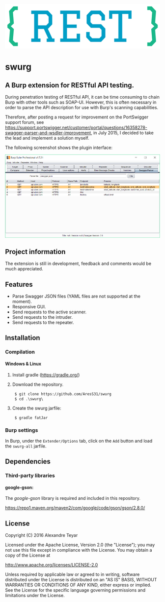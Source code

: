 ![swurg](images/swurg_logo.png)
# swurg
## A Burp extension for RESTful API testing.
During penetration testing of RESTful API, it can be time consuming to chain Burp with other tools such as SOAP-UI. However, this is often necessary in order to parse the API description for use with Burp's scanning capabilities. 

Therefore, after posting a request for improvement on the PortSwigger support forum, see <https://support.portswigger.net/customer/portal/questions/16358278-swagger-parser-and-wsdler-improvement>, in July 2015, I decided to take the lead and implement a solution myself.

The following screenshot shows the plugin interface:

![compilation](images/swurg.png)

## Project information
The extension is still in development, feedback and comments would be much appreciated.

## Features
* Parse Swagger JSON files (YAML files are not supported at the moment).
* Responsive GUI.
* Send requests to the active scanner.
* Send requests to the intruder.
* Send requests to the repeater.

## Installation
### Compilation 
#### Windows & Linux
1. Install gradle (https://gradle.org/)

2. Download the repository.

        $ git clone https://github.com/AresS31/swurg
        $ cd .\swurg\

3. Create the swurg jarfile:

        $ gradle fatJar
        
### Burp settings
In Burp, under the `Extender/Options` tab, click on the `Add` button and load the `swurg-all` jarfile. 

## Dependencies
### Third-party libraries
#### google-gson:
The *google-gson* library is required and included in this repository. 

<https://repo1.maven.org/maven2/com/google/code/gson/gson/2.8.0/>

## License
   Copyright (C) 2016 Alexandre Teyar

Licensed under the Apache License, Version 2.0 (the "License");
you may not use this file except in compliance with the License.
You may obtain a copy of the License at

<http://www.apache.org/licenses/LICENSE-2.0>

Unless required by applicable law or agreed to in writing, software
distributed under the License is distributed on an "AS IS" BASIS,
WITHOUT WARRANTIES OR CONDITIONS OF ANY KIND, either express or implied.
See the License for the specific language governing permissions and
   limitations under the License.
